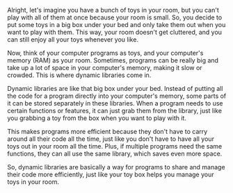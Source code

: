 Alright, let's imagine you have a bunch of toys in your room, but you can't play with all of them at once because your room is small. So, you decide to put some toys in a big box under your bed and only take them out when you want to play with them. This way, your room doesn't get cluttered, and you can still enjoy all your toys whenever you like.

Now, think of your computer programs as toys, and your computer's memory (RAM) as your room. Sometimes, programs can be really big and take up a lot of space in your computer's memory, making it slow or crowded. This is where dynamic libraries come in.

Dynamic libraries are like that big box under your bed. Instead of putting all the code for a program directly into your computer's memory, some parts of it can be stored separately in these libraries. When a program needs to use certain functions or features, it can just grab them from the library, just like you grabbing a toy from the box when you want to play with it.

This makes programs more efficient because they don't have to carry around all their code all the time, just like you don't have to have all your toys out in your room all the time. Plus, if multiple programs need the same functions, they can all use the same library, which saves even more space.

So, dynamic libraries are basically a way for programs to share and manage their code more efficiently, just like your toy box helps you manage your toys in your room.
